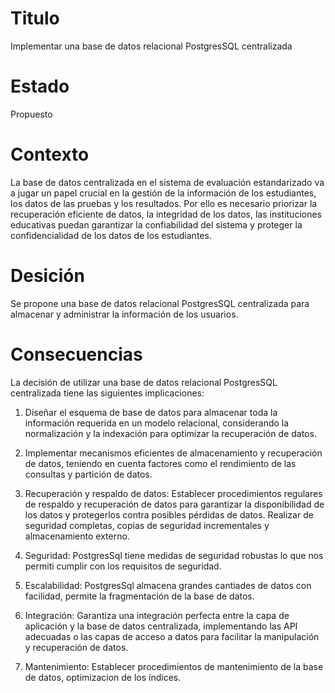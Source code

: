 # Titulo
Implementar una base de datos relacional PostgresSQL centralizada 
# Estado
Propuesto

# Contexto 
La base de datos centralizada en el sistema de evaluación estandarizado va a jugar un papel crucial en la gestión de la información de los estudiantes, los datos de las pruebas y los resultados. Por ello es necesario priorizar la recuperación eficiente de datos, la integridad de los datos, las instituciones educativas puedan garantizar la confiabilidad del sistema y proteger la confidencialidad de los datos de los estudiantes. 

# Desición 
Se propone una base de datos relacional PostgresSQL centralizada para almacenar y administrar la información de los usuarios.

# Consecuencias
La decisión de utilizar una base de datos relacional PostgresSQL centralizada tiene las siguientes implicaciones: 

1. Diseñar el esquema de base de datos para almacenar toda la información requerida en un modelo relacional, considerando la normalización y la indexación para optimizar la recuperación de datos. 

2. Implementar mecanismos eficientes de almacenamiento y recuperación de datos, teniendo en cuenta factores como el rendimiento de las consultas y partición de datos. 

3. Recuperación y respaldo de datos: Establecer procedimientos regulares de respaldo y recuperación de datos para garantizar la disponibilidad de los datos y protegerlos contra posibles pérdidas de datos. Realizar de seguridad completas, copias de seguridad incrementales y almacenamiento externo. 

4. Seguridad: PostgresSql tiene medidas de seguridad robustas lo que nos permiti cumplir con los requisitos de seguridad.  

5. Escalabilidad: PostgresSql almacena grandes cantiades de datos con facilidad, permite la fragmentación de la base de datos. 

6. Integración: Garantiza una integración perfecta entre la capa de aplicación y la base de datos centralizada, implementando las API adecuadas o las capas de acceso a datos para facilitar la manipulación y 	recuperación de datos. 

7. Mantenimiento: Establecer procedimientos de mantenimiento de la base de datos, optimizacion de los índices. 

 




